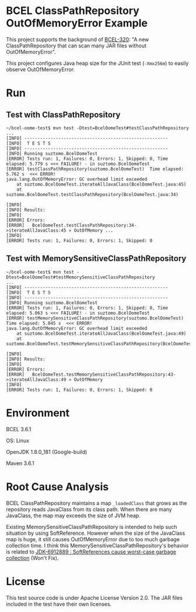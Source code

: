 # BCEL ClassPathRepository OutOfMemoryError Example

This project supports the background of [BCEL-320](https://issues.apache.org/jira/browse/BCEL-320):
"A new ClassPathRepository that can scan many JAR files without OutOfMemoryError".

This project configures Java heap size for the JUnit test (`-Xmx256m`) to easily observe
OutOfMemoryError.

# Run

## Test with ClassPathRepository
```
~/bcel-oome-test$ mvn test -Dtest=BcelOomeTest#testClassPathRepository
...
[INFO] -------------------------------------------------------
[INFO]  T E S T S
[INFO] -------------------------------------------------------
[INFO] Running suztomo.BcelOomeTest
[ERROR] Tests run: 1, Failures: 0, Errors: 1, Skipped: 0, Time elapsed: 5.779 s <<< FAILURE! - in suztomo.BcelOomeTest
[ERROR] testClassPathRepository(suztomo.BcelOomeTest)  Time elapsed: 5.762 s  <<< ERROR!
java.lang.OutOfMemoryError: GC overhead limit exceeded
	at suztomo.BcelOomeTest.iterateAllJavaClass(BcelOomeTest.java:45)
	at suztomo.BcelOomeTest.testClassPathRepository(BcelOomeTest.java:34)

[INFO] 
[INFO] Results:
[INFO] 
[ERROR] Errors: 
[ERROR]   BcelOomeTest.testClassPathRepository:34->iterateAllJavaClass:45 » OutOfMemory ...
[INFO] 
[ERROR] Tests run: 1, Failures: 0, Errors: 1, Skipped: 0
```

## Test with MemorySensitiveClassPathRepository

```
~/bcel-oome-test$ mvn test -Dtest=BcelOomeTest#testMemorySensitiveClassPathRepository
...
[INFO] -------------------------------------------------------
[INFO]  T E S T S
[INFO] -------------------------------------------------------
[INFO] Running suztomo.BcelOomeTest
[ERROR] Tests run: 1, Failures: 0, Errors: 1, Skipped: 0, Time elapsed: 5.063 s <<< FAILURE! - in suztomo.BcelOomeTest
[ERROR] testMemorySensitiveClassPathRepository(suztomo.BcelOomeTest)  Time elapsed: 5.045 s  <<< ERROR!
java.lang.OutOfMemoryError: GC overhead limit exceeded
	at suztomo.BcelOomeTest.iterateAllJavaClass(BcelOomeTest.java:49)
	at suztomo.BcelOomeTest.testMemorySensitiveClassPathRepository(BcelOomeTest.java:43)

[INFO] 
[INFO] Results:
[INFO] 
[ERROR] Errors: 
[ERROR]   BcelOomeTest.testMemorySensitiveClassPathRepository:43->iterateAllJavaClass:49 » OutOfMemory
[INFO] 
[ERROR] Tests run: 1, Failures: 0, Errors: 1, Skipped: 0
```

# Environment

BCEL 3.6.1

OS: Linux 

OpenJDK 1.8.0_181 (Google-build)

Maven 3.6.1

# Root Cause Analysis
BCEL ClassPathRepository maintains a map `_loadedClass` that grows as the repository reads JavaClass
from its class path. When there are many JavaClass, the map may exceeds the size of JVM heap.

Existing MemorySensitiveClassPathRepository is intended to help such situation by using
SoftReference. However when the size of the JavaClass map is huge, it still causes OutOfMemoryError
due to too much garbage collection time. I think this MemorySensitiveClassPathRepository's behavior
is related to [JDK-6912889 : SoftReferences cause worst-case garbage collection](
https://bugs.java.com/bugdatabase/view_bug.do?bug_id=6912889) (Won't Fix).

# License

This test source code is under Apache License Version 2.0. The JAR files included in the test have
their own licenses.